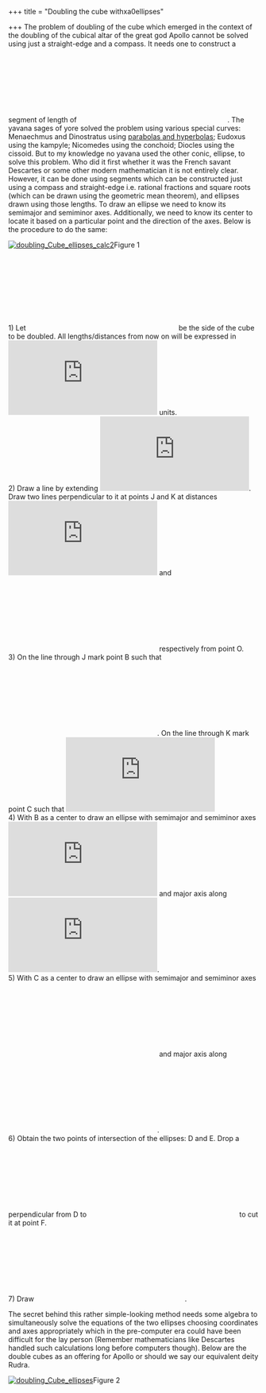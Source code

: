 +++
title = "Doubling the cube withxa0ellipses"

+++
The problem of doubling of the cube which emerged in the context of the
doubling of the cubical altar of the great god Apollo cannot be solved
using just a straight-edge and a compass. It needs one to construct a
segment of length of
![\\sqrt\[3\]{2}](https://s0.wp.com/latex.php?latex=%5Csqrt%5B3%5D%7B2%7D&bg=ffffff&fg=333333&s=0
"\\sqrt[3]{2}"). The yavana sages of yore solved the problem using
various special curves: Menaechmus and Dinostratus using [parabolas and
hyperbolas](https://manasataramgini.wordpress.com/2016/04/10/a-biographical-journey-from-conics-to-ovals/);
Eudoxus using the kampyle; Nicomedes using the conchoid; Diocles using
the cissoid. But to my knowledge no yavana used the other conic,
ellipse, to solve this problem. Who did it first whether it was the
French savant Descartes or some other modern mathematician it is not
entirely clear. However, it can be done using segments which can be
constructed just using a compass and straight-edge i.e. rational
fractions and square roots (which can be drawn using the geometric mean
theorem), and ellipses drawn using those lengths. To draw an ellipse we
need to know its semimajor and semiminor axes. Additionally, we need to
know its center to locate it based on a particular point and the
direction of the axes. Below is the procedure to do the same:

[![doubling\_Cube\_ellipses\_calc2](https://manasataramgini.files.wordpress.com/2017/05/doubling_cube_ellipses_calc2.png?w=640)](https://manasataramgini.files.wordpress.com/2017/05/doubling_cube_ellipses_calc2.png)Figure
1

1\) Let
![\\overline{OA}](https://s0.wp.com/latex.php?latex=%5Coverline%7BOA%7D&bg=ffffff&fg=333333&s=0
"\\overline{OA}") be the side of the cube to be doubled. All
lengths/distances from now on will be expressed in
![\\overline{OA}](https://s0.wp.com/latex.php?latex=%5Coverline%7BOA%7D&bg=ffffff&fg=333333&s=0
"\\overline{OA}") units.  
2\) Draw a line by extending
![\\overline{OA}](https://s0.wp.com/latex.php?latex=%5Coverline%7BOA%7D&bg=ffffff&fg=333333&s=0
"\\overline{OA}"). Draw two lines perpendicular to it at points J and K
at distances
![\\frac{1}{3}](https://s0.wp.com/latex.php?latex=%5Cfrac%7B1%7D%7B3%7D&bg=ffffff&fg=333333&s=0
"\\frac{1}{3}") and
![\\frac{1}{2}](https://s0.wp.com/latex.php?latex=%5Cfrac%7B1%7D%7B2%7D&bg=ffffff&fg=333333&s=0
"\\frac{1}{2}") respectively from point O.  
3\) On the line through J mark point B such that ![\\overline{JB} =
\\frac{1}{2} +
\\sqrt{2}](https://s0.wp.com/latex.php?latex=%5Coverline%7BJB%7D+%3D+%5Cfrac%7B1%7D%7B2%7D+%2B+%5Csqrt%7B2%7D&bg=ffffff&fg=333333&s=0
"\\overline{JB} = \\frac{1}{2} + \\sqrt{2}"). On the line through K mark
point C such that ![\\overline{KC} =
\\sqrt{2}](https://s0.wp.com/latex.php?latex=%5Coverline%7BKC%7D+%3D+%5Csqrt%7B2%7D&bg=ffffff&fg=333333&s=0
"\\overline{KC} = \\sqrt{2}")  
4\) With B as a center to draw an ellipse with semimajor and semiminor
axes ![a\_1=\\frac{1}{2}\\cdot\\sqrt{\\frac{31}{3}}; \\;
b\_1=\\frac{1}{2}\\cdot\\frac{\\sqrt{31}}{3}](https://s0.wp.com/latex.php?latex=a_1%3D%5Cfrac%7B1%7D%7B2%7D%5Ccdot%5Csqrt%7B%5Cfrac%7B31%7D%7B3%7D%7D%3B+%5C%3B+b_1%3D%5Cfrac%7B1%7D%7B2%7D%5Ccdot%5Cfrac%7B%5Csqrt%7B31%7D%7D%7B3%7D&bg=ffffff&fg=333333&s=0
"a_1=\\frac{1}{2}\\cdot\\sqrt{\\frac{31}{3}}; \\; b_1=\\frac{1}{2}\\cdot\\frac{\\sqrt{31}}{3}")
and major axis along
![\\overline{JB}](https://s0.wp.com/latex.php?latex=%5Coverline%7BJB%7D&bg=ffffff&fg=333333&s=0
"\\overline{JB}").  
5\) With C as a center to draw an ellipse with semimajor and semiminor
axes ![a\_2=\\frac{1}{2}\\cdot\\sqrt{6}; \\;
b\_2=\\frac{1}{2}\\cdot\\sqrt{3}](https://s0.wp.com/latex.php?latex=a_2%3D%5Cfrac%7B1%7D%7B2%7D%5Ccdot%5Csqrt%7B6%7D%3B+%5C%3B+b_2%3D%5Cfrac%7B1%7D%7B2%7D%5Ccdot%5Csqrt%7B3%7D&bg=ffffff&fg=333333&s=0
"a_2=\\frac{1}{2}\\cdot\\sqrt{6}; \\; b_2=\\frac{1}{2}\\cdot\\sqrt{3}")
and major axis along
![\\overline{KC}](https://s0.wp.com/latex.php?latex=%5Coverline%7BKC%7D&bg=ffffff&fg=333333&s=0
"\\overline{KC}").  
6\) Obtain the two points of intersection of the ellipses: D and E. Drop
a perpendicular from D to
![\\overleftrightarrow{OA}](https://s0.wp.com/latex.php?latex=%5Coverleftrightarrow%7BOA%7D&bg=ffffff&fg=333333&s=0
"\\overleftrightarrow{OA}") to cut it at point F.  
7\) Draw ![\\overline{OF}=\\sqrt\[3\]{2}\\cdot
\\overline{OA}](https://s0.wp.com/latex.php?latex=%5Coverline%7BOF%7D%3D%5Csqrt%5B3%5D%7B2%7D%5Ccdot+%5Coverline%7BOA%7D&bg=ffffff&fg=333333&s=0
"\\overline{OF}=\\sqrt[3]{2}\\cdot \\overline{OA}").

The secret behind this rather simple-looking method needs some algebra
to simultaneously solve the equations of the two ellipses choosing
coordinates and axes appropriately which in the pre-computer era could
have been difficult for the lay person (Remember mathematicians like
Descartes handled such calculations long before computers though). Below
are the double cubes as an offering for Apollo or should we say our
equivalent deity Rudra.

[![doubling\_Cube\_ellipses](https://manasataramgini.files.wordpress.com/2017/05/doubling_cube_ellipses.png?w=640)](https://manasataramgini.files.wordpress.com/2017/05/doubling_cube_ellipses.png)Figure
2

